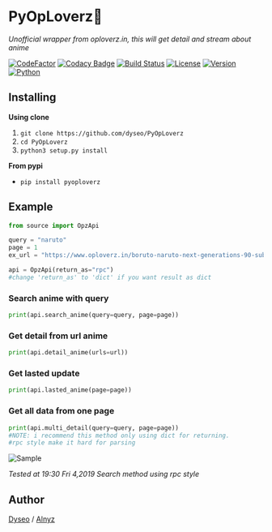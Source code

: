 # PyOpLoverz💓
_Unofficial wrapper from oploverz.in, this will get detail and stream about anime_

[![CodeFactor](https://www.codefactor.io/repository/github/dyseo/pyoploverz/badge/master)](https://www.codefactor.io/repository/github/dyseo/pyoploverz/overview/master) [![Codacy Badge](https://api.codacy.com/project/badge/Grade/f70e4ca74d0547419cd01872335ae59d)](https://www.codacy.com/app/dyseo/PyOpLoverz?utm_source=github.com&amp;utm_medium=referral&amp;utm_content=dyseo/PyOpLoverz&amp;utm_campaign=Badge_Grade) [![Build Status](https://travis-ci.org/dyseo/PyOpLoverz.svg?branch=master)](https://travis-ci.org/dyseo/PyOpLoverz) [![License](https://img.shields.io/badge/MIT-License-blue.svg)]() [![Version](https://img.shields.io/badge/Version-0.0.1-red.svg)](https://github.com/dyseo/PyOpLoverz) [![Python](https://img.shields.io/badge/Python-3.6%20%7C%203.7-brightgreen.svg)](pytho.org)

## Installing

**Using clone**


1. `git clone https://github.com/dyseo/PyOpLoverz`
2. `cd PyOpLoverz`
3. `python3 setup.py install`

**From pypi**

- `pip install pyoploverz`

## Example
```python
from source import OpzApi

query = "naruto"
page = 1
ex_url = "https://www.oploverz.in/boruto-naruto-next-generations-90-subtitle-indonesia/"

api = OpzApi(return_as="rpc")
#change 'return_as' to 'dict' if you want result as dict
```

### Search anime with query
```python
print(api.search_anime(query=query, page=page))
```
### Get detail from url anime
```python
print(api.detail_anime(urls=url))
```
### Get lasted update
```python
print(api.lasted_anime(page=page))
```

### Get all data from one page
```python
print(api.multi_detail(query=query, page=page))
#NOTE: i recommend this method only using dict for returning.
#rpc style make it hard for parsing
```

![Sample](https://github.com/dyseo/PyOpLoverz/blob/master/Screenshot_20190419_202033.png)

_Tested at 19:30 Fri 4,2019 Search method using rpc style_

## Author
[Dyseo](line.me/ti/p/~line.bngsad) / [Alnyz](https://www.instagram.com/alnyz69/)
